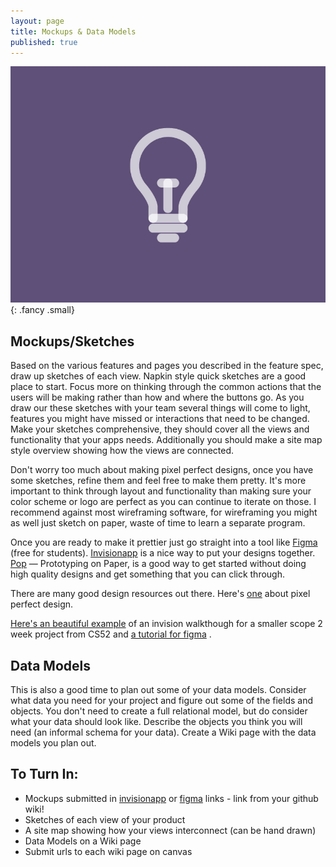 ```yaml
---
layout: page
title: Mockups & Data Models
published: true
---
```




![](img/mockups.gif){: .fancy .small}


## Mockups/Sketches

Based on the various features and pages you described in the feature spec, draw up sketches of each view.  Napkin style quick sketches are a good place to start. Focus more on thinking through the common actions that the users will be making rather than how and where the buttons go.  As you draw our these sketches with your team several things will come to light, features you might have missed or interactions that need to be changed.  Make your sketches comprehensive, they should cover all the views and functionality that your apps needs. Additionally you should make a site map style overview showing how the views are connected.

Don't worry too much about making pixel perfect designs, once you have some sketches, refine them and feel free to make them pretty. It's more important to think through layout and functionality than making sure your color scheme or logo are perfect as you can continue to iterate on those.  I recommend against most wireframing software, for wireframing you might as well just sketch on paper, waste of time to learn a separate program.

Once you are ready to make it prettier just go straight into a tool like [Figma](https://www.figma.com/) (free for students). [Invisionapp](https://www.invisionapp.com/) is a nice way to put your designs together.  [Pop](https://marvelapp.com/pop/) — Prototyping on Paper, is a good way to get started without doing high quality designs and get something that you can click through.

There are many good design resources out there. Here's [one](http://cdn.ustwo.com/PPP/PP3.pdf) about pixel perfect design.

[Here's an beautiful example](https://projects.invisionapp.com/share/HABOKZQRZ#/) of an invision walkthough for a smaller scope 2 week project from CS52 and [a tutorial for figma](http://cs52.me/workshops/design)
.


## Data Models
This is also a good time to plan out some of your data models.  Consider what data you need for your project and figure out some of the fields and objects.  You don't need to create a full relational model, but do consider what your data should look like. Describe the objects you think you will need (an informal schema for your data).  Create a Wiki page with the data models you plan out.

## To Turn In:
* Mockups submitted in [invisionapp](https://www.invisionapp.com/) or [figma](https://www.figma.com) links - link from your github wiki!
* Sketches of each view of your product
* A site map showing how your views interconnect (can be hand drawn)
* Data Models on a Wiki page
* Submit urls to each wiki page on canvas
